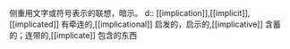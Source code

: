 侧重用文字或符号表示的联想，暗示。
d:: [[implication]],[[implicit]],[[implicated]] 有牵连的,[[implicational]] 启发的，启示的,[[implicative]] 含蓄的；连带的,[[implicate]] 包含的东西



